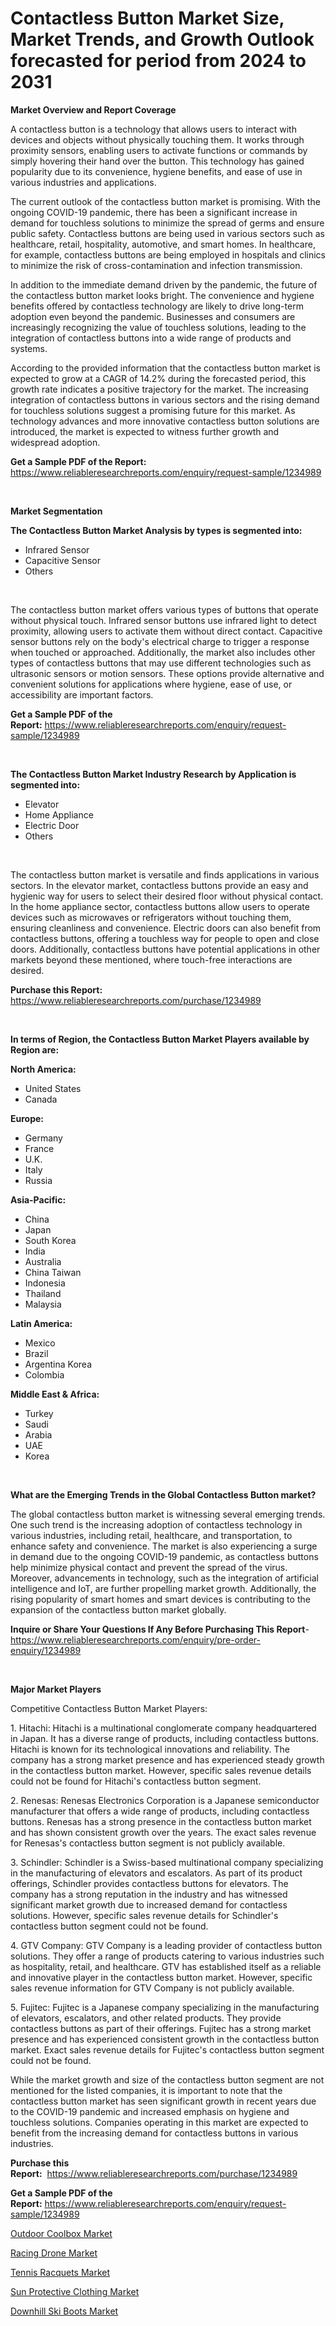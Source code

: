 <p><h1>Contactless Button Market Size, Market Trends, and Growth Outlook forecasted for period from 2024 to 2031</h1></p><p><strong>Market Overview and Report Coverage</strong></p>
<p><p>A contactless button is a technology that allows users to interact with devices and objects without physically touching them. It works through proximity sensors, enabling users to activate functions or commands by simply hovering their hand over the button. This technology has gained popularity due to its convenience, hygiene benefits, and ease of use in various industries and applications.</p><p>The current outlook of the contactless button market is promising. With the ongoing COVID-19 pandemic, there has been a significant increase in demand for touchless solutions to minimize the spread of germs and ensure public safety. Contactless buttons are being used in various sectors such as healthcare, retail, hospitality, automotive, and smart homes. In healthcare, for example, contactless buttons are being employed in hospitals and clinics to minimize the risk of cross-contamination and infection transmission.</p><p>In addition to the immediate demand driven by the pandemic, the future of the contactless button market looks bright. The convenience and hygiene benefits offered by contactless technology are likely to drive long-term adoption even beyond the pandemic. Businesses and consumers are increasingly recognizing the value of touchless solutions, leading to the integration of contactless buttons into a wide range of products and systems.</p><p>According to the provided information that the contactless button market is expected to grow at a CAGR of 14.2% during the forecasted period, this growth rate indicates a positive trajectory for the market. The increasing integration of contactless buttons in various sectors and the rising demand for touchless solutions suggest a promising future for this market. As technology advances and more innovative contactless button solutions are introduced, the market is expected to witness further growth and widespread adoption.</p></p>
<p><strong>Get a Sample PDF of the Report:</strong> <a href="https://www.reliableresearchreports.com/enquiry/request-sample/1234989">https://www.reliableresearchreports.com/enquiry/request-sample/1234989</a></p>
<p>&nbsp;</p>
<p><strong>Market Segmentation</strong></p>
<p><strong>The Contactless Button Market Analysis by types is segmented into:</strong></p>
<p><ul><li>Infrared Sensor</li><li>Capacitive Sensor</li><li>Others</li></ul></p>
<p>&nbsp;</p>
<p><p>The contactless button market offers various types of buttons that operate without physical touch. Infrared sensor buttons use infrared light to detect proximity, allowing users to activate them without direct contact. Capacitive sensor buttons rely on the body's electrical charge to trigger a response when touched or approached. Additionally, the market also includes other types of contactless buttons that may use different technologies such as ultrasonic sensors or motion sensors. These options provide alternative and convenient solutions for applications where hygiene, ease of use, or accessibility are important factors.</p></p>
<p><strong>Get a Sample PDF of the Report:</strong>&nbsp;<a href="https://www.reliableresearchreports.com/enquiry/request-sample/1234989">https://www.reliableresearchreports.com/enquiry/request-sample/1234989</a></p>
<p>&nbsp;</p>
<p><strong>The Contactless Button Market Industry Research by Application is segmented into:</strong></p>
<p><ul><li>Elevator</li><li>Home Appliance</li><li>Electric Door</li><li>Others</li></ul></p>
<p>&nbsp;</p>
<p><p>The contactless button market is versatile and finds applications in various sectors. In the elevator market, contactless buttons provide an easy and hygienic way for users to select their desired floor without physical contact. In the home appliance sector, contactless buttons allow users to operate devices such as microwaves or refrigerators without touching them, ensuring cleanliness and convenience. Electric doors can also benefit from contactless buttons, offering a touchless way for people to open and close doors. Additionally, contactless buttons have potential applications in other markets beyond these mentioned, where touch-free interactions are desired.</p></p>
<p><strong>Purchase this Report:</strong>&nbsp; <a href="https://www.reliableresearchreports.com/purchase/1234989">https://www.reliableresearchreports.com/purchase/1234989</a></p>
<p>&nbsp;</p>
<p><strong>In terms of Region, the Contactless Button Market Players available by Region are:</strong></p>
<p>
    <p> <strong> North America: </strong>
        <ul>
            <li>United States</li>
            <li>Canada</li>
        </ul>
        </p> 
    <p> <strong> Europe: </strong>
        <ul>
            <li>Germany</li>
            <li>France</li>
            <li>U.K.</li>
            <li>Italy</li>
            <li>Russia</li>
        </ul>
        </p> 
    <p> <strong> Asia-Pacific: </strong>
        <ul>
            <li>China</li>
            <li>Japan</li>
            <li>South Korea</li>
            <li>India</li>
            <li>Australia</li>
            <li>China Taiwan</li>
            <li>Indonesia</li>
            <li>Thailand</li>
            <li>Malaysia</li>
        </ul>
        </p> 
    <p> <strong> Latin America: </strong>
        <ul>
            <li>Mexico</li>
            <li>Brazil</li>
            <li>Argentina Korea</li>
            <li>Colombia</li>
        </ul>
        </p> 
    <p> <strong> Middle East & Africa: </strong>
        <ul>
            <li>Turkey</li>
            <li>Saudi</li>
            <li>Arabia</li>
            <li>UAE</li>
            <li>Korea</li>
        </ul>
    </p>
    </p>
<p>&nbsp;</p>
<p><strong>What are the Emerging Trends in the Global Contactless Button market?</strong></p>
<p><p>The global contactless button market is witnessing several emerging trends. One such trend is the increasing adoption of contactless technology in various industries, including retail, healthcare, and transportation, to enhance safety and convenience. The market is also experiencing a surge in demand due to the ongoing COVID-19 pandemic, as contactless buttons help minimize physical contact and prevent the spread of the virus. Moreover, advancements in technology, such as the integration of artificial intelligence and IoT, are further propelling market growth. Additionally, the rising popularity of smart homes and smart devices is contributing to the expansion of the contactless button market globally.</p></p>
<p><strong>Inquire or Share Your Questions If Any Before Purchasing This Report</strong>- <a href="https://www.reliableresearchreports.com/enquiry/pre-order-enquiry/1234989">https://www.reliableresearchreports.com/enquiry/pre-order-enquiry/1234989</a></p>
<p>&nbsp;</p>
<p><strong>Major Market Players</strong></p>
<p><p>Competitive Contactless Button Market Players:</p><p>1. Hitachi: Hitachi is a multinational conglomerate company headquartered in Japan. It has a diverse range of products, including contactless buttons. Hitachi is known for its technological innovations and reliability. The company has a strong market presence and has experienced steady growth in the contactless button market. However, specific sales revenue details could not be found for Hitachi's contactless button segment.</p><p>2. Renesas: Renesas Electronics Corporation is a Japanese semiconductor manufacturer that offers a wide range of products, including contactless buttons. Renesas has a strong presence in the contactless button market and has shown consistent growth over the years. The exact sales revenue for Renesas's contactless button segment is not publicly available.</p><p>3. Schindler: Schindler is a Swiss-based multinational company specializing in the manufacturing of elevators and escalators. As part of its product offerings, Schindler provides contactless buttons for elevators. The company has a strong reputation in the industry and has witnessed significant market growth due to increased demand for contactless solutions. However, specific sales revenue details for Schindler's contactless button segment could not be found.</p><p>4. GTV Company: GTV Company is a leading provider of contactless button solutions. They offer a range of products catering to various industries such as hospitality, retail, and healthcare. GTV has established itself as a reliable and innovative player in the contactless button market. However, specific sales revenue information for GTV Company is not publicly available.</p><p>5. Fujitec: Fujitec is a Japanese company specializing in the manufacturing of elevators, escalators, and other related products. They provide contactless buttons as part of their offerings. Fujitec has a strong market presence and has experienced consistent growth in the contactless button market. Exact sales revenue details for Fujitec's contactless button segment could not be found.</p><p>While the market growth and size of the contactless button segment are not mentioned for the listed companies, it is important to note that the contactless button market has seen significant growth in recent years due to the COVID-19 pandemic and increased emphasis on hygiene and touchless solutions. Companies operating in this market are expected to benefit from the increasing demand for contactless buttons in various industries.</p></p>
<p><strong>Purchase this Report:</strong>&nbsp;&nbsp;<a href="https://www.reliableresearchreports.com/purchase/1234989">https://www.reliableresearchreports.com/purchase/1234989</a></p>
<p></p>
<p><strong>Get a Sample PDF of the Report:</strong>&nbsp;<a href="https://www.reliableresearchreports.com/enquiry/request-sample/1234989">https://www.reliableresearchreports.com/enquiry/request-sample/1234989</a></p>
<p><p><a href="https://github.com/zeberleansnyderallisonwjfli/Market-Research-Report-List-1/blob/main/outdoor-coolbox-market.md">Outdoor Coolbox Market</a></p><p><a href="https://github.com/mharielmesa/Market-Research-Report-List-1/blob/main/racing-drone-market.md">Racing Drone Market</a></p><p><a href="https://github.com/wwwkeltoum/Market-Research-Report-List-1/blob/main/tennis-racquets-market.md">Tennis Racquets Market</a></p><p><a href="https://github.com/nicoletavirag/Market-Research-Report-List-1/blob/main/sun-protective-clothing-market.md">Sun Protective Clothing Market</a></p><p><a href="https://github.com/changoleonlaverguenzanoexiste/Market-Research-Report-List-1/blob/main/downhill-ski-boots-market.md">Downhill Ski Boots Market</a></p></p>